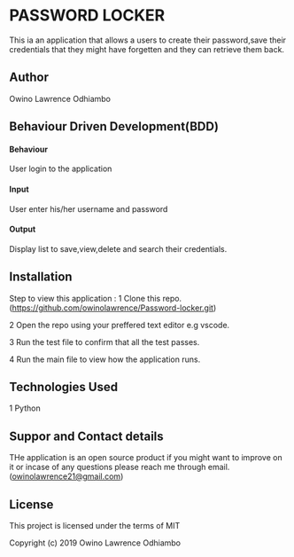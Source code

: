 # PASSWORD LOCKER

This ia an application that allows a users to create their password,save their credentials  that they might have forgetten and they can retrieve them back.

## Author
Owino Lawrence Odhiambo

## Behaviour Driven Development(BDD)
#### Behaviour 
User login to the application
#### Input
User enter his/her username and password
#### Output
Display list to save,view,delete and search their credentials.

## Installation
Step to view this application :
1 Clone this repo. (https://github.com/owinolawrence/Password-locker.git)

2 Open the repo using your preffered text editor e.g vscode.

3 Run the test file to confirm that all the test passes.

4 Run the main file to view how the application runs.

## Technologies Used 
1 Python

## Suppor and Contact details
THe application is an open source product if you might want to improve on it or incase of any questions please reach me through email. (owinolawrence21@gmail.com)

## License

This project is licensed under the terms of MIT

Copyright (c) 2019 Owino Lawrence Odhiambo